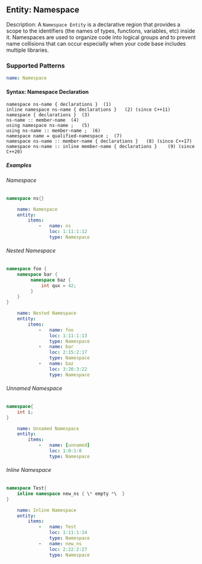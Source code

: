 ## Entity: Namespace

Description: A `Namespace Entity` is a declarative region that provides a scope to the identifiers (the names of types, functions, variables, etc) inside it. Namespaces are used to organize code into logical groups and to prevent name collisions that can occur especially when your code base includes multiple libraries.

### Supported Patterns

```yaml
name: Namespace
```
#### Syntax: Namespace Declaration
```text
namespace ns-name { declarations }	(1)	
inline namespace ns-name { declarations }	(2)	(since C++11)
namespace { declarations }	(3)	
ns-name :: member-name	(4)	
using namespace ns-name ;	(5)	
using ns-name :: member-name ;	(6)	
namespace name = qualified-namespace ;	(7)	
namespace ns-name :: member-name { declarations }	(8)	(since C++17)
namespace ns-name :: inline member-name { declarations }	(9)	(since C++20)
```

##### Examples

###### Namespace
```CPP
namespace ns{}
```

```yaml
    name: Namespace
    entity:
        items:
            -   name: ns
                loc: 1:11:1:12
                type: Namespace
```

###### Nested Namespace
```CPP
namespace foo {
    namespace bar {
         namespace baz {
             int qux = 42;
         }
    }
}
```

```yaml
    name: Nested Namespace
    entity:
        items:
            -   name: foo
                loc: 1:11:1:13
                type: Namespace
            -   name: bar
                loc: 2:15:2:17
                type: Namespace
            -   name: baz
                loc: 3:20:3:22
                type: Namespace
```

###### Unnamed Namespace
```CPP
namespace{
    int i; 
}
```

```yaml
    name: Unnamed Namespace
    entity:
        items:
            -   name: [unnamed]
                loc: 1:0:1:0
                type: Namespace
```

###### Inline Namespace
```CPP
namespace Test{
    inline namespace new_ns { \* empty *\  }
}
```

```yaml
    name: Inline Namespace
    entity:
        items:
            -   name: Test
                loc: 1:11:1:14
                type: Namespace
            -   name: new_ns
                loc: 2:22:2:27
                type: Namespace
```